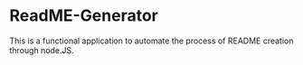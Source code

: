 # ReadME-Generator
This is a functional application to automate the process of README creation through node.JS. 
